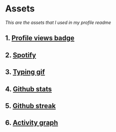 # Assets
*This are the assets that I used in my profile readme*
## 1. [Profile views badge](https://github.com/antonkomarev/github-profile-views-counter)
## 2. [Spotify](https://github.com/kittinan/spotify-github-profile)
## 3. [Typing gif](https://github.com/DenverCoder1/readme-typing-svg)
## 4. [Github stats](https://github.com/anuraghazra/github-readme-stats)
## 5. [Github streak](https://github.com/DenverCoder1/github-readme-streak-stats)
## 6. [Activity graph](https://github.com/Ashutosh00710/github-readme-activity-graph)